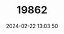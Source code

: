 ---
title: "19862"
category: "Salmo obtusirostris"
draft: false
date: 2024-02-22 13:03:50
languages:
  English: ["Soft-muzzled trout", "Soft-mouthed trout"]
---